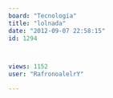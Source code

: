 ```yaml
---
board: "Tecnología"
title: "lolnada"
date: "2012-09-07 22:58:15"
id: 1294



views: 1152
user: "RafronoalelrY"

---
```

